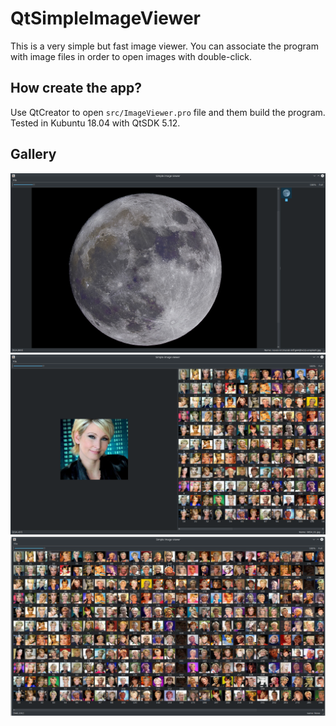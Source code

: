 # QtSimpleImageViewer
This is a very simple but fast image viewer. You can associate the program with image files in order to open images with double-click.

## How create the app?

Use QtCreator to open ```src/ImageViewer.pro``` file and them build the program. Tested in Kubuntu 18.04 with QtSDK 5.12.


## Gallery
![](./Screenshot_01.png?raw=true "Title") ![](./Screenshot_02.png?raw=true "Title") ![](./Screenshot_03.png?raw=true "Title")